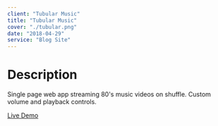 ```yaml
---
client: "Tubular Music"
title: "Tubular Music"
cover: "./tubular.png"
date: "2018-04-29"
service: "Blog Site"
---
```

# Description

Single page web app streaming 80's music videos on shuffle. Custom volume and playback controls. 

[Live Demo](http://tubular-music.com)